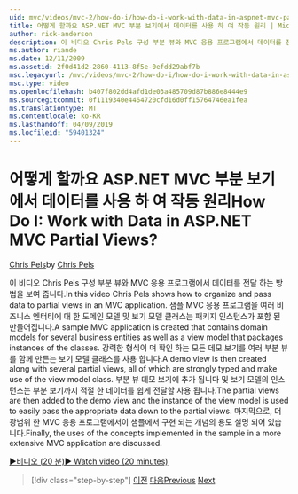 ```yaml
---
uid: mvc/videos/mvc-2/how-do-i/how-do-i-work-with-data-in-aspnet-mvc-partial-views
title: 어떻게 할까요 ASP.NET MVC 부분 보기에서 데이터를 사용 하 여 작동 원리 | Microsoft 문서
author: rick-anderson
description: 이 비디오 Chris Pels 구성 부분 뷰와 MVC 응용 프로그램에서 데이터를 전달 하는 방법을 보여 줍니다. 샘플 MVC 응용 프로그램 도메인을 포함 하는 중... 만들어집니다.
ms.author: riande
ms.date: 12/11/2009
ms.assetid: 2f0d41d2-2860-4113-8f5e-0efdd29abf7b
msc.legacyurl: /mvc/videos/mvc-2/how-do-i/how-do-i-work-with-data-in-aspnet-mvc-partial-views
msc.type: video
ms.openlocfilehash: b407f802dd4afd1de03a485709d87b886e8444e9
ms.sourcegitcommit: 0f1119340e4464720cfd16d0ff15764746ea1fea
ms.translationtype: MT
ms.contentlocale: ko-KR
ms.lasthandoff: 04/09/2019
ms.locfileid: "59401324"
---
```

# <a name="how-do-i-work-with-data-in-aspnet-mvc-partial-views"></a><span data-ttu-id="42f54-105">어떻게 할까요 ASP.NET MVC 부분 보기에서 데이터를 사용 하 여 작동 원리</span><span class="sxs-lookup"><span data-stu-id="42f54-105">How Do I: Work with Data in ASP.NET MVC Partial Views?</span></span>

<span data-ttu-id="42f54-106">[Chris Pels](https://twitter.com/chrispels)</span><span class="sxs-lookup"><span data-stu-id="42f54-106">by [Chris Pels](https://twitter.com/chrispels)</span></span>

<span data-ttu-id="42f54-107">이 비디오 Chris Pels 구성 부분 뷰와 MVC 응용 프로그램에서 데이터를 전달 하는 방법을 보여 줍니다.</span><span class="sxs-lookup"><span data-stu-id="42f54-107">In this video Chris Pels shows how to organize and pass data to partial views in an MVC application.</span></span> <span data-ttu-id="42f54-108">샘플 MVC 응용 프로그램을 여러 비즈니스 엔터티에 대 한 도메인 모델 및 보기 모델 클래스는 패키지 인스턴스가 포함 된 만들어집니다.</span><span class="sxs-lookup"><span data-stu-id="42f54-108">A sample MVC application is created that contains domain models for several business entities as well as a view model that packages instances of the classes.</span></span> <span data-ttu-id="42f54-109">강력한 형식이 며 확인 하는 모든 데모 보기를 여러 부분 뷰를 함께 만든는 보기 모델 클래스를 사용 합니다.</span><span class="sxs-lookup"><span data-stu-id="42f54-109">A demo view is then created along with several partial views, all of which are strongly typed and make use of the view model class.</span></span> <span data-ttu-id="42f54-110">부분 뷰 데모 보기에 추가 됩니다 및 보기 모델의 인스턴스는 부분 보기까지 적절 한 데이터를 쉽게 전달할 사용 됩니다.</span><span class="sxs-lookup"><span data-stu-id="42f54-110">The partial views are then added to the demo view and the instance of the view model is used to easily pass the appropriate data down to the partial views.</span></span> <span data-ttu-id="42f54-111">마지막으로, 더 광범위 한 MVC 응용 프로그램에서이 샘플에서 구현 되는 개념의 용도 설명 되어 있습니다.</span><span class="sxs-lookup"><span data-stu-id="42f54-111">Finally, the uses of the concepts implemented in the sample in a more extensive MVC application are discussed.</span></span>

[<span data-ttu-id="42f54-112">&#9654;비디오 (20 분)</span><span class="sxs-lookup"><span data-stu-id="42f54-112">&#9654; Watch video (20 minutes)</span></span>](https://channel9.msdn.com/Blogs/ASP-NET-Site-Videos/how-do-i-work-with-data-in-aspnet-mvc-partial-views)

> [!div class="step-by-step"]
> <span data-ttu-id="42f54-113">[이전](how-do-i-return-json-formatted-data-for-an-ajax-call-in-an-aspnet-mvc-web-application.md)
> [다음](how-do-i-implement-view-models-to-manage-data-for-aspnet-mvc-views.md)</span><span class="sxs-lookup"><span data-stu-id="42f54-113">[Previous](how-do-i-return-json-formatted-data-for-an-ajax-call-in-an-aspnet-mvc-web-application.md)
[Next](how-do-i-implement-view-models-to-manage-data-for-aspnet-mvc-views.md)</span></span>
